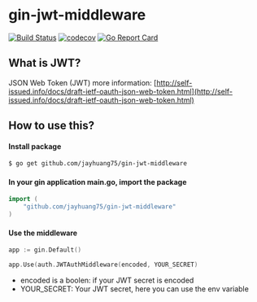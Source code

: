 # gin-jwt-middleware
[![Build Status](https://travis-ci.org/jayhuang75/gin-jwt-middleware.svg?branch=master)](https://travis-ci.org/jayhuang75/gin-jwt-middleware) [![codecov](https://codecov.io/gh/jayhuang75/gin-jwt-middleware/branch/master/graph/badge.svg)](https://codecov.io/gh/jayhuang75/gin-jwt-middleware)
[![Go Report Card](https://goreportcard.com/badge/github.com/jayhuang75/gin-jwt-middleware)](https://goreportcard.com/report/github.com/jayhuang75/gin-jwt-middleware)

## What is JWT?
JSON Web Token (JWT) more information: 
[http://self-issued.info/docs/draft-ietf-oauth-json-web-token.html](http://self-issued.info/docs/draft-ietf-oauth-json-web-token.html)

## How to use this?
#### Install package
```bash
$ go get github.com/jayhuang75/gin-jwt-middleware
```

#### In your gin application main.go, import the package
```go
import (
    "github.com/jayhuang75/gin-jwt-middleware"
)
```

#### Use the middleware
```go
app := gin.Default()

app.Use(auth.JWTAuthMiddleware(encoded, YOUR_SECRET)
```

- encoded is a boolen: if your JWT secret is encoded
- YOUR_SECRET: Your JWT secret, here you can use the env variable

